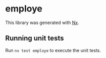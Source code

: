 # employe

This library was generated with [Nx](https://nx.dev).

## Running unit tests

Run `nx test employe` to execute the unit tests.
